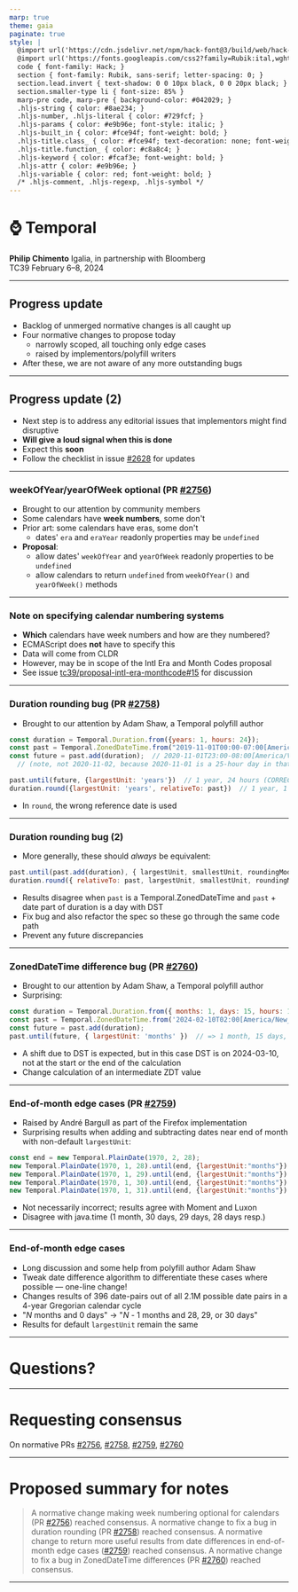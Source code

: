 ```yaml
---
marp: true
theme: gaia
paginate: true
style: |
  @import url('https://cdn.jsdelivr.net/npm/hack-font@3/build/web/hack-subset.css');
  @import url('https://fonts.googleapis.com/css2?family=Rubik:ital,wght@0,400;0,700;1,400;1,700&display=swap');
  code { font-family: Hack; }
  section { font-family: Rubik, sans-serif; letter-spacing: 0; }
  section.lead.invert { text-shadow: 0 0 10px black, 0 0 20px black; }
  section.smaller-type li { font-size: 85% }
  marp-pre code, marp-pre { background-color: #042029; }
  .hljs-string { color: #8ae234; }
  .hljs-number, .hljs-literal { color: #729fcf; }
  .hljs-params { color: #e9b96e; font-style: italic; }
  .hljs-built_in { color: #fce94f; font-weight: bold; }
  .hljs-title.class_ { color: #fce94f; text-decoration: none; font-weight: bold; }
  .hljs-title.function_ { color: #c8a8c4; }
  .hljs-keyword { color: #fcaf3e; font-weight: bold; }
  .hljs-attr { color: #e9b96e; }
  .hljs-variable { color: red; font-weight: bold; }
  /* .hljs-comment, .hljs-regexp, .hljs-symbol */
---
```


<!-- _class: invert lead -->

# ⌚ **Temporal**

**Philip Chimento**
Igalia, in partnership with Bloomberg  
TC39 February 6–8, 2024

---

## Progress update

- Backlog of unmerged normative changes is all caught up
- Four normative changes to propose today
  - narrowly scoped, all touching only edge cases
  - raised by implementors/polyfill writers
- After these, we are not aware of any more outstanding bugs

---

## Progress update (2)

- Next step is to address any editorial issues that implementors might find disruptive
- **Will give a loud signal when this is done**
- Expect this **soon**
- Follow the checklist in issue [#2628](https://github.com/tc39/proposal-temporal/issues/2628) for updates

---

### weekOfYear/yearOfWeek optional (PR [#2756](https://github.com/tc39/proposal-temporal/pull/2756))

- Brought to our attention by community members
- Some calendars have **week numbers**, some don't
- Prior art: some calendars have eras, some don't
  - dates' `era` and `eraYear` readonly properties may be `undefined`
- **Proposal**:
  - allow dates' `weekOfYear` and `yearOfWeek` readonly properties to be `undefined`
  - allow calendars to return `undefined` from `weekOfYear()` and `yearOfWeek()` methods

---

### Note on specifying calendar numbering systems

- **Which** calendars have week numbers and how are they numbered?
- ECMAScript does **not** have to specify this
- Data will come from CLDR
- However, may be in scope of the Intl Era and Month Codes proposal
- See issue [tc39/proposal-intl-era-monthcode#15](https://github.com/tc39/proposal-intl-era-monthcode/issues/15) for discussion

---

### Duration rounding bug (PR [#2758](https://github.com/tc39/proposal-temporal/pull/2758))

- Brought to our attention by Adam Shaw, a Temporal polyfill author
```js
const duration = Temporal.Duration.from({years: 1, hours: 24});
const past = Temporal.ZonedDateTime.from("2019-11-01T00:00-07:00[America/Vancouver]");
const future = past.add(duration);  // 2020-11-01T23:00-08:00[America/Vancouver]
  // (note, not 2020-11-02, because 2020-11-01 is a 25-hour day in that time zone)

past.until(future, {largestUnit: 'years'})  // 1 year, 24 hours (CORRECT)
duration.round({largestUnit: 'years', relativeTo: past})  // 1 year, 1 day (WRONG)
```
- In `round`, the wrong reference date is used

---

### Duration rounding bug (2)

- More generally, these should _always_ be equivalent:
```js
past.until(past.add(duration), { largestUnit, smallestUnit, roundingMode, etc })
duration.round({ relativeTo: past, largestUnit, smallestUnit, roundingMode, etc })
```
- Results disagree when `past` is a Temporal.ZonedDateTime and `past` + date part of duration is a day with DST
- Fix bug and also refactor the spec so these go through the same code path
- Prevent any future discrepancies

---

### ZonedDateTime difference bug (PR [#2760](https://github.com/tc39/proposal-temporal/pull/2760))

- Brought to our attention by Adam Shaw, a Temporal polyfill author
- Surprising:
```js
const duration = Temporal.Duration.from({ months: 1, days: 15, hours: 12 });
const past = Temporal.ZonedDateTime.from('2024-02-10T02:00[America/New_York]');
const future = past.add(duration);
past.until(future, { largestUnit: 'months' })  // => 1 month, 15 days, 11 (!) hours
```
- A shift due to DST is expected, but in this case DST is on 2024-03-10, not at the start or the end of the calculation
- Change calculation of an intermediate ZDT value

---

### End-of-month edge cases (PR [#2759](https://github.com/tc39/proposal-temporal/pull/2759))

- Raised by André Bargull as part of the Firefox implementation
- Surprising results when adding and subtracting dates near end of month with non-default `largestUnit`:

```js
const end = new Temporal.PlainDate(1970, 2, 28);
new Temporal.PlainDate(1970, 1, 28).until(end, {largestUnit:"months"})  // "1 month"
new Temporal.PlainDate(1970, 1, 29).until(end, {largestUnit:"months"})  // "1 month"
new Temporal.PlainDate(1970, 1, 30).until(end, {largestUnit:"months"})  // "1 month"
new Temporal.PlainDate(1970, 1, 31).until(end, {largestUnit:"months"})  // "1 month"
```
- Not necessarily incorrect; results agree with Moment and Luxon
- Disagree with java.time (1 month, 30 days, 29 days, 28 days resp.)

---

### End-of-month edge cases

- Long discussion and some help from polyfill author Adam Shaw
- Tweak date difference algorithm to differentiate these cases where possible — one-line change!
- Changes results of 396 date-pairs out of all 2.1M possible date pairs in a 4-year Gregorian calendar cycle
- "_N_ months and 0 days" → "_N_ - 1 months and 28, 29, or 30 days"
- Results for default `largestUnit` remain the same

---

<!-- _class: invert lead -->

# Questions?

---

<!-- _class: lead -->

# Requesting consensus

On normative PRs [#2756](https://github.com/tc39/proposal-temporal/pull/2756), [#2758](https://github.com/tc39/proposal-temporal/pull/2758), [#2759](https://github.com/tc39/proposal-temporal/pull/2759), [#2760](https://github.com/tc39/proposal-temporal/pull/2760)

---

# Proposed summary for notes

> A normative change making week numbering optional for calendars (PR [#2756](https://github.com/tc39/proposal-temporal/pull/2756)) reached consensus.
> A normative change to fix a bug in duration rounding (PR [#2758](https://github.com/tc39/proposal-temporal/pull/2758)) reached consensus.
> A normative change to return more useful results from date differences in end-of-month edge cases ([#2759](https://github.com/tc39/proposal-temporal/pull/2759)) reached consensus.
> A normative change to fix a bug in ZonedDateTime differences (PR [#2760](https://github.com/tc39/proposal-temporal/pull/2760)) reached consensus.

---
